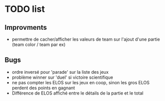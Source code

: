 # TODO list

## Improvments

- permettre de cacher/afficher les valeurs de team sur l'ajout d'une partie 
  (team color / team par ex)

## Bugs

- ordre inversé pour 'parade' sur la liste des jeux
- problème winner sur 'duel' si victoire scientifique
- ne pas compter les ELOS sur les jeux en coop, sinon les gros ELOS perdent 
  des points en gagnant
- Différence de ELOS affiché entre le détails de la partie et le total
